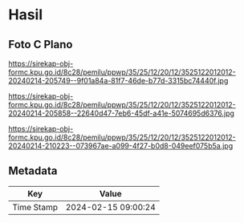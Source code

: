 # Hasil

## Foto C Plano

https://sirekap-obj-formc.kpu.go.id/8c28/pemilu/ppwp/35/25/12/20/12/3525122012012-20240214-205749--9f01a84a-81f7-46de-b77d-3315bc74440f.jpg

https://sirekap-obj-formc.kpu.go.id/8c28/pemilu/ppwp/35/25/12/20/12/3525122012012-20240214-205858--22640d47-7eb6-45df-a41e-5074695d6376.jpg

https://sirekap-obj-formc.kpu.go.id/8c28/pemilu/ppwp/35/25/12/20/12/3525122012012-20240214-210223--073967ae-a099-4f27-b0d8-049eef075b5a.jpg


## Metadata

| Key        | Value               |
| ---------- | ------------------- |
| Time Stamp | 2024-02-15 09:00:24 |



